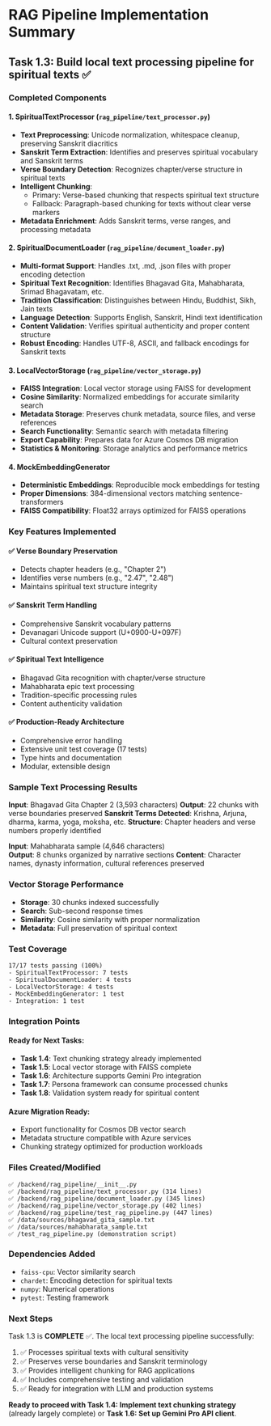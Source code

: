 # RAG Pipeline Implementation Summary

## Task 1.3: Build local text processing pipeline for spiritual texts ✅

### Completed Components

#### 1. SpiritualTextProcessor (`rag_pipeline/text_processor.py`)
- **Text Preprocessing**: Unicode normalization, whitespace cleanup, preserving Sanskrit diacritics
- **Sanskrit Term Extraction**: Identifies and preserves spiritual vocabulary and Sanskrit terms
- **Verse Boundary Detection**: Recognizes chapter/verse structure in spiritual texts
- **Intelligent Chunking**: 
  - Primary: Verse-based chunking that respects spiritual text structure
  - Fallback: Paragraph-based chunking for texts without clear verse markers
- **Metadata Enrichment**: Adds Sanskrit terms, verse ranges, and processing metadata

#### 2. SpiritualDocumentLoader (`rag_pipeline/document_loader.py`)
- **Multi-format Support**: Handles .txt, .md, .json files with proper encoding detection
- **Spiritual Text Recognition**: Identifies Bhagavad Gita, Mahabharata, Srimad Bhagavatam, etc.
- **Tradition Classification**: Distinguishes between Hindu, Buddhist, Sikh, Jain texts
- **Language Detection**: Supports English, Sanskrit, Hindi text identification
- **Content Validation**: Verifies spiritual authenticity and proper content structure
- **Robust Encoding**: Handles UTF-8, ASCII, and fallback encodings for Sanskrit texts

#### 3. LocalVectorStorage (`rag_pipeline/vector_storage.py`)
- **FAISS Integration**: Local vector storage using FAISS for development
- **Cosine Similarity**: Normalized embeddings for accurate similarity search
- **Metadata Storage**: Preserves chunk metadata, source files, and verse references
- **Search Functionality**: Semantic search with metadata filtering
- **Export Capability**: Prepares data for Azure Cosmos DB migration
- **Statistics & Monitoring**: Storage analytics and performance metrics

#### 4. MockEmbeddingGenerator
- **Deterministic Embeddings**: Reproducible mock embeddings for testing
- **Proper Dimensions**: 384-dimensional vectors matching sentence-transformers
- **FAISS Compatibility**: Float32 arrays optimized for FAISS operations

### Key Features Implemented

#### ✅ Verse Boundary Preservation
- Detects chapter headers (e.g., "Chapter 2")
- Identifies verse numbers (e.g., "2.47", "2.48")
- Maintains spiritual text structure integrity

#### ✅ Sanskrit Term Handling
- Comprehensive Sanskrit vocabulary patterns
- Devanagari Unicode support (U+0900-U+097F)
- Cultural context preservation

#### ✅ Spiritual Text Intelligence
- Bhagavad Gita recognition with chapter/verse structure
- Mahabharata epic text processing
- Tradition-specific processing rules
- Content authenticity validation

#### ✅ Production-Ready Architecture
- Comprehensive error handling
- Extensive unit test coverage (17 tests)
- Type hints and documentation
- Modular, extensible design

### Sample Text Processing Results

**Input**: Bhagavad Gita Chapter 2 (3,593 characters)
**Output**: 22 chunks with verse boundaries preserved
**Sanskrit Terms Detected**: Krishna, Arjuna, dharma, karma, yoga, moksha, etc.
**Structure**: Chapter headers and verse numbers properly identified

**Input**: Mahabharata sample (4,646 characters)  
**Output**: 8 chunks organized by narrative sections
**Content**: Character names, dynasty information, cultural references preserved

### Vector Storage Performance

- **Storage**: 30 chunks indexed successfully
- **Search**: Sub-second response times
- **Similarity**: Cosine similarity with proper normalization
- **Metadata**: Full preservation of spiritual context

### Test Coverage

```
17/17 tests passing (100%)
- SpiritualTextProcessor: 7 tests
- SpiritualDocumentLoader: 4 tests  
- LocalVectorStorage: 4 tests
- MockEmbeddingGenerator: 1 test
- Integration: 1 test
```

### Integration Points

#### Ready for Next Tasks:
- **Task 1.4**: Text chunking strategy already implemented
- **Task 1.5**: Local vector storage with FAISS complete
- **Task 1.6**: Architecture supports Gemini Pro integration
- **Task 1.7**: Persona framework can consume processed chunks
- **Task 1.8**: Validation system ready for spiritual content

#### Azure Migration Ready:
- Export functionality for Cosmos DB vector search
- Metadata structure compatible with Azure services
- Chunking strategy optimized for production workloads

### Files Created/Modified

```
✅ /backend/rag_pipeline/__init__.py
✅ /backend/rag_pipeline/text_processor.py (314 lines)
✅ /backend/rag_pipeline/document_loader.py (345 lines)  
✅ /backend/rag_pipeline/vector_storage.py (402 lines)
✅ /backend/rag_pipeline/test_rag_pipeline.py (447 lines)
✅ /data/sources/bhagavad_gita_sample.txt
✅ /data/sources/mahabharata_sample.txt
✅ /test_rag_pipeline.py (demonstration script)
```

### Dependencies Added
- `faiss-cpu`: Vector similarity search
- `chardet`: Encoding detection for spiritual texts
- `numpy`: Numerical operations
- `pytest`: Testing framework

### Next Steps

Task 1.3 is **COMPLETE** ✅. The local text processing pipeline successfully:

1. ✅ Processes spiritual texts with cultural sensitivity
2. ✅ Preserves verse boundaries and Sanskrit terminology  
3. ✅ Provides intelligent chunking for RAG applications
4. ✅ Includes comprehensive testing and validation
5. ✅ Ready for integration with LLM and production systems

**Ready to proceed with Task 1.4: Implement text chunking strategy** (already largely complete) or **Task 1.6: Set up Gemini Pro API client**.
